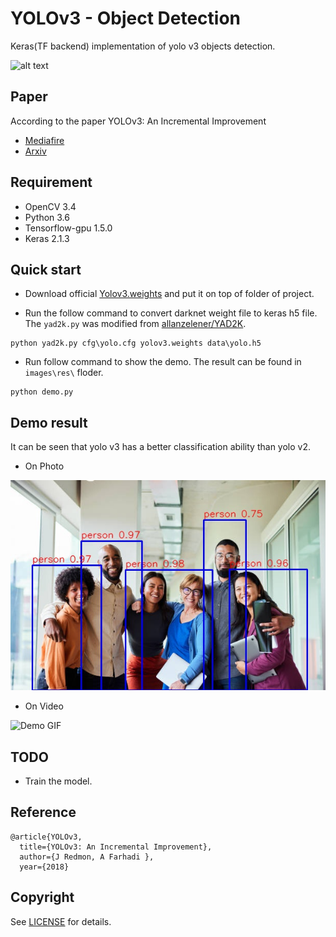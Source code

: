 # YOLOv3 - Object Detection
Keras(TF backend) implementation of yolo v3 objects detection. 


![alt text](https://www.dmprof.com/wp-content/uploads/2020/06/a-closer-look-at-yolov3-03.png?raw=true)


## Paper
According to the paper YOLOv3: An Incremental Improvement

- [Mediafire](https://pjreddie.com/media/files/papers/YOLOv3.pdf)
- [Arxiv](https://arxiv.org/abs/1804.02767)

## Requirement
- OpenCV 3.4
- Python 3.6    
- Tensorflow-gpu 1.5.0  
- Keras 2.1.3

## Quick start

- Download official [Yolov3.weights](https://drive.google.com/file/d/16nGHqf9vGwVvoEwzZoaUKVpPghKe8euq/view?usp=sharing) and put it on top of folder of project.

- Run the follow command to convert darknet weight file to keras h5 file. The `yad2k.py` was modified from [allanzelener/YAD2K](https://github.com/allanzelener/YAD2K).
```
python yad2k.py cfg\yolo.cfg yolov3.weights data\yolo.h5
```

- Run follow command to show the demo. The result can be found in `images\res\` floder.
```
python demo.py
```

## Demo result

It can be seen that yolo v3 has a better classification ability than yolo v2.

- On Photo
  
![Demo Prediction](https://github.com/daniel-satria/CV_Yolov3_Object_Detection/blob/main/images/res/group_people.jpg?raw=true)


- On Video
  
![Demo GIF](https://github.com/daniel-satria/CV_Yolov3_Object_Detection/blob/main/images/a-closer-look-at-yolov3-06.gif)




## TODO

- Train the model.

## Reference

	@article{YOLOv3,  
	  title={YOLOv3: An Incremental Improvement},  
	  author={J Redmon, A Farhadi },
	  year={2018}



## Copyright
See [LICENSE](LICENSE) for details.
